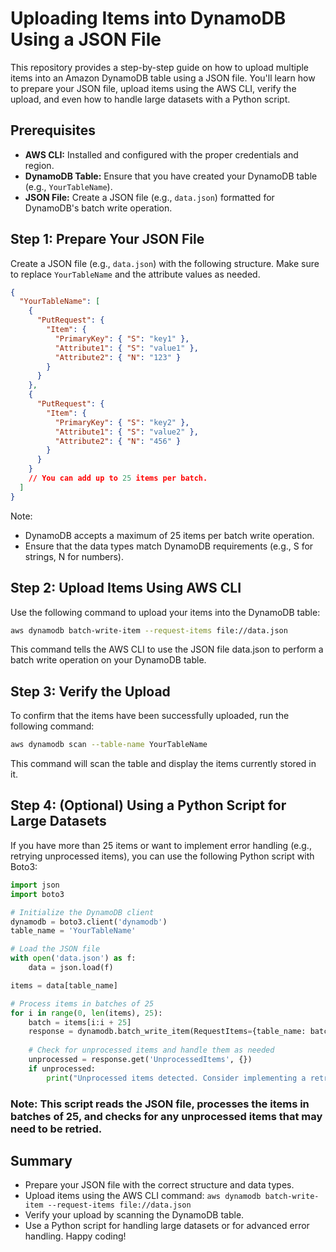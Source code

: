 # Uploading Items into DynamoDB Using a JSON File

This repository provides a step-by-step guide on how to upload multiple items into an Amazon DynamoDB table using a JSON file. You'll learn how to prepare your JSON file, upload items using the AWS CLI, verify the upload, and even how to handle large datasets with a Python script.

## Prerequisites

- **AWS CLI:** Installed and configured with the proper credentials and region.
- **DynamoDB Table:** Ensure that you have created your DynamoDB table (e.g., `YourTableName`).
- **JSON File:** Create a JSON file (e.g., `data.json`) formatted for DynamoDB's batch write operation.

## Step 1: Prepare Your JSON File

Create a JSON file (e.g., `data.json`) with the following structure. Make sure to replace `YourTableName` and the attribute values as needed.

```json
{
  "YourTableName": [
    {
      "PutRequest": {
        "Item": {
          "PrimaryKey": { "S": "key1" },
          "Attribute1": { "S": "value1" },
          "Attribute2": { "N": "123" }
        }
      }
    },
    {
      "PutRequest": {
        "Item": {
          "PrimaryKey": { "S": "key2" },
          "Attribute1": { "S": "value2" },
          "Attribute2": { "N": "456" }
        }
      }
    }
    // You can add up to 25 items per batch.
  ]
}
```
Note:

- DynamoDB accepts a maximum of 25 items per batch write operation.
- Ensure that the data types match DynamoDB requirements (e.g., S for strings, N for numbers).
## Step 2: Upload Items Using AWS CLI
Use the following command to upload your items into the DynamoDB table:


```bash 
aws dynamodb batch-write-item --request-items file://data.json
```

This command tells the AWS CLI to use the JSON file data.json to perform a batch write operation on your DynamoDB table.

## Step 3: Verify the Upload
To confirm that the items have been successfully uploaded, run the following command:

```bash 
aws dynamodb scan --table-name YourTableName
 ```
This command will scan the table and display the items currently stored in it.

## Step 4: (Optional) Using a Python Script for Large Datasets
If you have more than 25 items or want to implement error handling (e.g., retrying unprocessed items), you can use the following Python script with Boto3:

```python
import json
import boto3

# Initialize the DynamoDB client
dynamodb = boto3.client('dynamodb')
table_name = 'YourTableName'

# Load the JSON file
with open('data.json') as f:
    data = json.load(f)

items = data[table_name]

# Process items in batches of 25
for i in range(0, len(items), 25):
    batch = items[i:i + 25]
    response = dynamodb.batch_write_item(RequestItems={table_name: batch})
    
    # Check for unprocessed items and handle them as needed
    unprocessed = response.get('UnprocessedItems', {})
    if unprocessed:
        print("Unprocessed items detected. Consider implementing a retry mechanism.")
```
### Note: This script reads the JSON file, processes the items in batches of 25, and checks for any unprocessed items that may need to be retried.

## Summary
- Prepare your JSON file with the correct structure and data types.
- Upload items using the AWS CLI command: `aws dynamodb batch-write-item --request-items file://data.json`
- Verify your upload by scanning the DynamoDB table.
- Use a Python script for handling large datasets or for advanced error handling.
Happy coding!
